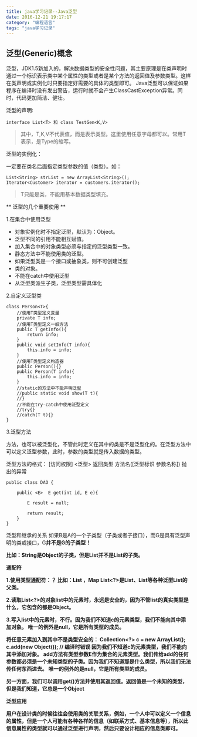 ```yaml
---
title: java学习记录--Java泛型
date: 2016-12-21 19:17:17
category: "编程语言"
tags: "java学习记录"
---
```


## 泛型(Generic)概念

泛型，JDK1.5新加入的，解决数据类型的安全性问题，其主要原理是在类声明时通过一个标识表示类中某个属性的类型或者是某个方法的返回值及参数类型。这样在类声明或实例化时只要指定好需要的具体的类型即可。
Java泛型可以保证如果程序在编译时没有发出警告，运行时就不会产生ClassCastException异常。同时，代码更加简洁、健壮。

泛型的声明:
```
interface List<T> 和 class TestGen<K,V> 
```
> 其中，T,K,V不代表值，而是表示类型。这里使用任意字母都可以。常用T表示，是Type的缩写。

泛型的实例化：

一定要在类名后面指定类型参数的值（类型）。如：
```
List<String> strList = new ArrayList<String>();
Iterator<Customer> iterator = customers.iterator();
```
> T只能是类，不能用基本数据类型填充。


** 泛型的几个重要使用 **

1.在集合中使用泛型

* 对象实例化时不指定泛型，默认为：Object。
* 泛型不同的引用不能相互赋值。
* 加入集合中的对象类型必须与指定的泛型类型一致。
* 静态方法中不能使用类的泛型。
* 如果泛型类是一个接口或抽象类，则不可创建泛型  
* 类的对象。
* 不能在catch中使用泛型
* 从泛型类派生子类，泛型类型需具体化

2.自定义泛型类


```
class Person<T>{
	//使用T类型定义变量
	private T info;
	//使用T类型定义一般方法
	public T getInfo(){
		return info;
	}
	public void setInfo(T info){
		this.info = info;
	}
	//使用T类型定义构造器
	public Person(){}
	public Person(T info){
		this.info = info;
	}
	//static的方法中不能声明泛型
	//public static void show(T t){
	//}
	//不能在try-catch中使用泛型定义
	//try{}
	//catch(T t){}		
}

```

3.泛型方法

方法，也可以被泛型化，不管此时定义在其中的类是不是泛型化的。在泛型方法中可以定义泛型参数，此时，参数的类型就是传入数据的类型。

泛型方法的格式：
[访问权限]  <泛型>  返回类型  方法名([泛型标识 参数名称])  抛出的异常
```
public class DAO {
	
	public <E>  E get(int id, E e){
		
		E result = null;
		
		return result;
	}
}
```


泛型和继承的关系
如果B是A的一个子类型（子类或者子接口），而G是具有泛型声明的类或接口，G<B>并不是G<A>的子类型！

比如：String是Object的子类，但是List<String >并不是List<Object>的子类。


通配符

1.使用类型通配符：？ 
比如：List<?>   ，Map<?,?>
List<?>是List<String>、List<Object>等各种泛型List的父类。

2.读取List<?>的对象list中的元素时，永远是安全的，因为不管list的真实类型是什么，它包含的都是Object。

3.写入list中的元素时，不行。因为我们不知道c的元素类型，我们不能向其中添加对象。
唯一的例外是null，它是所有类型的成员。


将任意元素加入到其中不是类型安全的：
Collection<?> c = new ArrayList<String>();
c.add(new Object()); // 编译时错误
因为我们不知道c的元素类型，我们不能向其中添加对象。
        add方法有类型参数E作为集合的元素类型。我们传给add的任何参数都必须是一个未知类型的子类。因为我们不知道那是什么类型，所以我们无法传任何东西进去。
唯一的例外的是null，它是所有类型的成员。

另一方面，我们可以调用get()方法并使用其返回值。返回值是一个未知的类型，但是我们知道，它总是一个Object

泛型应用

用户在设计类的时候往往会使用类的关联关系，例如，一个人中可以定义一个信息的属性，但是一个人可能有各种各样的信息（如联系方式、基本信息等），所以此信息属性的类型就可以通过泛型进行声明，然后只要设计相应的信息类即可。


